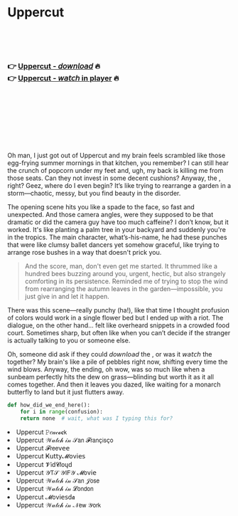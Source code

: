 <h1>Uppercut</h1>

<br><br><br>

<h3>👉 <a href="https://Joels-derscottbackners1972.github.io/vdnlkrscwb/">Uppercut - 𝘥𝘰𝘸𝘯𝘭𝘰𝘢𝘥</a> 🔥<br>
👉 <a href="https://Joels-derscottbackners1972.github.io/vdnlkrscwb/">Uppercut - 𝘸𝘢𝘵𝘤𝘩 in player</a> 🔥
</h3>



<br><br><br><br><br><br><br>


Oh man, I just got out of Uppercut and my brain feels scrambled like those egg-frying summer mornings in that kitchen, you remember? I can still hear the crunch of popcorn under my feet and, ugh, my back is killing me from those seats. Can they not invest in some decent cushions? Anyway, the  , right? Geez, where do I even begin? It’s like trying to rearrange a garden in a storm—chaotic, messy, but you find beauty in the disorder.

The opening scene hits you like a spade to the face, so fast and unexpected. And those camera angles, were they supposed to be that dramatic or did the camera guy have too much caffeine? I don’t know, but it worked. It's like planting a palm tree in your backyard and suddenly you're in the tropics. The main character, what’s-his-name, he had these punches that were like clumsy ballet dancers yet somehow graceful, like trying to arrange rose bushes in a way that doesn't prick you. 

> And the score, man, don't even get me started. It thrummed like a hundred bees buzzing around you, urgent, hectic, but also strangely comforting in its persistence. Reminded me of trying to stop the wind from rearranging the autumn leaves in the garden—impossible, you just give in and let it happen.

There was this scene—really punchy (ha!), like that time I thought profusion of colors would work in a single flower bed but I ended up with a riot. The dialogue, on the other hand... felt like overheard snippets in a crowded food court. Sometimes sharp, but often like when you can’t decide if the stranger is actually talking to you or someone else.
 
Oh, someone did ask if they could 𝘥𝘰𝘸𝘯𝘭𝘰𝘢𝘥 the  , or was it 𝘸𝘢𝘵𝘤𝘩 the   together? My brain's like a pile of pebbles right now, shifting every time the wind blows. Anyway, the ending, oh wow, was so much like when a sunbeam perfectly hits the dew on grass—blinding but worth it as it all comes together. And then it leaves you dazed, like waiting for a monarch butterfly to land but it just flutters away.

```python
def how_did_we_end_here():
    for i in range(confusion):
    return none  # wait, what was I typing this for?
```

<li>Uppercut 𝙿𝑒𝒶𝒸𝓸𝐜𝗄</li>
<li>Uppercut 𝒲𝒶𝓉𝒸𝒽 𝒾𝓃 𝒮𝖺𝗇 𝓕𝗋𝖺𝗇ç𝗂𝗌ç𝗈</li>
<li>Uppercut 𝓕𝗋𝖾𝖾ν𝖾𝖾</li>
<li>Uppercut Ҝ𝗎𝗍𝗍𝗒𝓜𝗈ν𝗂𝖾𝗌</li>
<li>Uppercut 𝓥𝗂ԁ𝓒𝗅𝗈ųԁ</li>
<li>Uppercut 𝒴𝖳𝒮 𝒴𝖨𝖥𝒴 𝓜𝗈ν𝗂𝖾</li>
<li>Uppercut 𝒲𝒶𝓉𝒸𝒽 𝒾𝓃 𝒮𝖺𝗇 𝒥𝗈𝗌𝖾</li>
<li>Uppercut 𝒲𝒶𝓉𝒸𝒽 𝒾𝓃 𝓛𝗈𝗇𝖽𝗈𝗇</li>
<li>Uppercut 𝓜𝗈ν𝗂𝖾𝗌ԁ𝖆</li>
<li>Uppercut 𝒲𝒶𝓉𝒸𝒽 𝒾𝓃 𝒩𝖾𝗐 𝒴𝗈𝗋𝗄</li>
